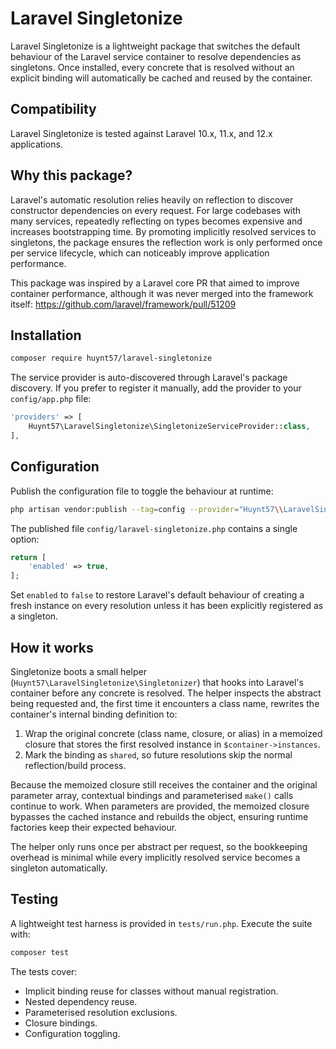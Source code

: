 # Laravel Singletonize

Laravel Singletonize is a lightweight package that switches the default behaviour of the Laravel service container to resolve dependencies as singletons. Once installed, every concrete that is resolved without an explicit binding will automatically be cached and reused by the container.

## Compatibility

Laravel Singletonize is tested against Laravel 10.x, 11.x, and 12.x applications.

## Why this package?

Laravel's automatic resolution relies heavily on reflection to discover constructor dependencies on every request. For large codebases with many services, repeatedly reflecting on types becomes expensive and increases bootstrapping time. By promoting implicitly resolved services to singletons, the package ensures the reflection work is only performed once per service lifecycle, which can noticeably improve application performance.

This package was inspired by a Laravel core PR that aimed to improve container performance, although it was never merged into the framework itself: https://github.com/laravel/framework/pull/51209

## Installation

```bash
composer require huynt57/laravel-singletonize
```

The service provider is auto-discovered through Laravel's package discovery. If you prefer to register it manually, add the provider to your `config/app.php` file:

```php
'providers' => [
    Huynt57\LaravelSingletonize\SingletonizeServiceProvider::class,
],
```

## Configuration

Publish the configuration file to toggle the behaviour at runtime:

```bash
php artisan vendor:publish --tag=config --provider="Huynt57\\LaravelSingletonize\\SingletonizeServiceProvider"
```

The published file `config/laravel-singletonize.php` contains a single option:

```php
return [
    'enabled' => true,
];
```

Set `enabled` to `false` to restore Laravel's default behaviour of creating a fresh instance on every resolution unless it has been explicitly registered as a singleton.

## How it works

Singletonize boots a small helper (`Huynt57\LaravelSingletonize\Singletonizer`) that hooks into Laravel's container before any concrete is resolved. The helper inspects the abstract being requested and, the first time it encounters a class name, rewrites the container's internal binding definition to:

1. Wrap the original concrete (class name, closure, or alias) in a memoized closure that stores the first resolved instance in `$container->instances`.
2. Mark the binding as `shared`, so future resolutions skip the normal reflection/build process.

Because the memoized closure still receives the container and the original parameter array, contextual bindings and parameterised `make()` calls continue to work. When parameters are provided, the memoized closure bypasses the cached instance and rebuilds the object, ensuring runtime factories keep their expected behaviour.

The helper only runs once per abstract per request, so the bookkeeping overhead is minimal while every implicitly resolved service becomes a singleton automatically.

## Testing

A lightweight test harness is provided in `tests/run.php`. Execute the suite with:

```bash
composer test
```

The tests cover:

- Implicit binding reuse for classes without manual registration.
- Nested dependency reuse.
- Parameterised resolution exclusions.
- Closure bindings.
- Configuration toggling.
